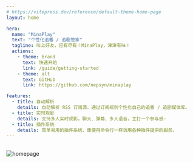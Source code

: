 ```yaml
---
# https://vitepress.dev/reference/default-theme-home-page
layout: home

hero:
  name: "MinaPlay"
  text: "个性化追番 / 追剧管家"
  tagline: 叫上好友，应有尽有！MinaPlay，津津有味！
  actions:
    - theme: brand
      text: 快速开始
      link: /guide/getting-started
    - theme: alt
      text: GitHub
      link: https://github.com/nepsyn/minaplay

features:
  - title: 自动解析
    details: 自动解析 RSS 订阅源，通过订阅规则个性化自己的追番 / 追剧媒体库。
  - title: 实时观影
    details: 支持多人实时观影，聊天、弹幕、多人语音，主打一个参与感~
  - title: 插件系统
    details: 简单易用的插件系统，像使用命令行一样调用各种插件提供的服务。
---
```


<script setup>
import {useData} from 'vitepress';
const data = useData();
</script>

<style>
:root { 
  --vp-home-hero-name-color: transparent;
  --vp-home-hero-name-background: -webkit-linear-gradient(120deg, deepskyblue, #5672cd 80%); 
}
</style>

<br/>

<img :src="data.isDark.value ? '../assets/homepage-dark.png' : '../assets/homepage.png'" alt="homepage">